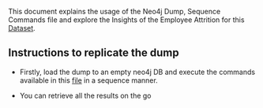 This document explains the usage of the Neo4j Dump, Sequence Commands file and explore the Insights of the Employee Attrition for this [Dataset](https://gist.github.com/jexp/e329b8cb8fdb9176ae67991d3e7d4941).

## Instructions to replicate the dump

* Firstly, load the dump to an empty neo4j DB and execute the commands available in this [file](https://github.com/siri15243/Employee_Attrition-Insights_using_Neo4j/blob/main/Neo4j_Sequence_Commands.md) in a sequence manner.

* You can retrieve all the results on the go
